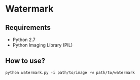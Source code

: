 # Watermark

## Requirements
* Python 2.7
* Python Imaging Library (PIL)

## How to use?
```
python watermark.py -i path/to/image -w path/to/watermark
```